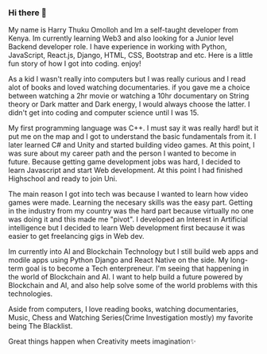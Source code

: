 ### Hi there 👋

My name is Harry Thuku Omolloh and Im a self-taught developer from Kenya. Im currently learning Web3 and also looking for a Junior level Backend developer role. I have experience in working with Python, JavaScript, React.js, Django, HTML, CSS, Bootstrap and etc. Here is a little fun story of how I got into coding. 
enjoy!

As a kid I wasn't really into computers but I was really curious and I read alot of books and loved watching documentaries. if you gave me a choice between watching a 2hr movie or watching a 10hr documentary on String theory or Dark matter and Dark energy, I would always choose the latter. I didn't get into coding and computer science until I was 15.

My first programming language was C++. I must say it was really hard! but it put me on the map and I got to understand the basic fundamentals from it. I later learned C# and Unity and started building video games. At this point, I was sure about my career path and the person I wanted to become in future. Because getting game development jobs was hard, I decided to learn Javascript and start Web development. At this point I had finished Highschool and ready to join Uni.

The main reason I got into tech was because I wanted to learn how video games were made. Learning the necesary skills was the easy part. Getting in the industry from my country was the hard part because virtually no one was doing it and this made me "pivot". I developed an Interest in Artificial intelligence but I decided to learn Web development first because it was easier to get freelancing gigs in Web dev.

Im currently into AI and Blockchain Technology but I still build web apps and modile apps using Python Django and React Native on the side. My long-term goal is to become a Tech enterpreneur. I'm seeing that happening in the world of Blockchain and AI. I want to help build a future powered by Blockchain and AI, and also help solve some of the world problems with this technologies.

Aside from computers, I love reading books, watching documentaries, Music, Chess and Watching Series(Crime Investigation mostly) my favorite being The Blacklist.

Great things happen when Creativity meets imagination✨



